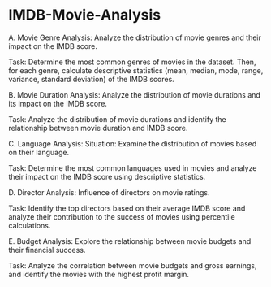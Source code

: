 # IMDB-Movie-Analysis

A. Movie Genre Analysis: 
Analyze the distribution of movie genres and their impact on the IMDB score.

Task: Determine the most common genres of movies in the dataset. Then, for each genre, calculate descriptive statistics (mean, median, mode, range, variance, standard deviation) of the IMDB scores.

B. Movie Duration Analysis: 
Analyze the distribution of movie durations and its impact on the IMDB score.

Task: Analyze the distribution of movie durations and identify the relationship between movie duration and IMDB score.

C. Language Analysis: 
Situation: Examine the distribution of movies based on their language.

Task: Determine the most common languages used in movies and analyze their impact on the IMDB score using descriptive statistics.

D. Director Analysis: 
Influence of directors on movie ratings.

Task: Identify the top directors based on their average IMDB score and analyze their contribution to the success of movies using percentile calculations.

E. Budget Analysis: 
Explore the relationship between movie budgets and their financial success.

Task: Analyze the correlation between movie budgets and gross earnings, and identify the movies with the highest profit margin.
